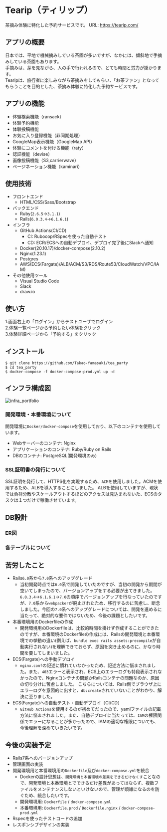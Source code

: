 # Tearip（ティリップ）
茶摘み体験に特化した予約サービスです。
URL: https://tearip.com/  

## アプリの概要
日本では、平地で機械摘みしている茶園が多いですが、なかには、傾斜地で手摘みしている茶園もあります。  
手摘みは、芽を見ながら、人の手で行われるので、とても時間と労力が掛かります。  
Tearipは、旅行者に楽しみながら茶摘みをしてもらい、「お茶ファン」となってもらうことを目的とした、茶摘み体験に特化した予約サービスです。  

## アプリの機能
- 体験検索機能（ransack）
- 体験予約機能
- 体験投稿機能
- お気に入り登録機能（非同期処理）
- GoogleMap表示機能（GoogleMap API）  
- 体験にコメントを付ける機能（raty）
- 認証機能（devise）  
- 画像投稿機能（S3,carrierwave）
- ページネーション機能（kaminari）
## 使用技術
- フロントエンド
    - HTML/CSS/Sass/Bootstrap
- バックエンド
    - Ruby(`2.6.5`→`3.1.1`)
    - Rails(`6.0.3.4`→`6.1.6.1`)
- インフラ
    - GitHub Actions(CI/CD)
        - CI: Rubocop/RSpecを使った自動テスト
        - CD: ECR/ECSへの自動デプロイ、デプロイ完了後にSlackへ通知
    - Docker(20.10.17)/docker-compose(2.10.2)
    - Nginx(1.23.1)
    - Postgres
    - AWS(ECS(Fargate)/ALB/ACM/S3/RDS/Route53/CloudWatch/VPC/IAM)
- その他使用ツール
    - Visual Studio Code
    - Slack
    - draw.io

## 使い方
1.画面右上の「ログイン」からテストユーザでログイン  
2.体験一覧ページから予約したい体験をクリック  
3.体験詳細ページから「予約する」をクリック  

## インストール
    $ git clone https://github.com/Takao-Yamasaki/tea_party
    $ cd tea_party
    $ docker-compose -f docker-compose-prod.yml up -d

## インフラ構成図
![infra_portfolio ](https://user-images.githubusercontent.com/24619682/192122047-765730f3-8da2-4090-9b89-f5e40bad9a25.jpg)
### 開発環境・本番環境について
開発環境に`Docker/docker-compose`を使用しており、以下のコンテナを使用しています。
- Webサーバーのコンテナ: Nginx
- アプリケーションのコンテナ: Ruby/Ruby on Rails
- DBのコンテナ: PostgreSQL(開発環境のみ)
### SSL証明書の発行について
SSL証明を発行して、HTTPS化を実現するため、`ACM`を使用しました。ACMを使用するため、ALBを導入することにしました。
ALBを使用していますが、現状では負荷分散やスケールアウトするほどのアクセスは見込まれないた、ECSのタスクは１つだけで稼働させています。
## DB設計
### ER図
### 各テーブルについて

## 苦労したこと
- Rails`6.0`系から`7.0`系へのアップグレード
    - 当初開発時点では`6.0`系で開発していたのですが、当初の開発から期間が空いてしまったので、バージョンアップをする必要が出てきました。`6.0.3.4`→`6.1.6.1`→`7.0`の順序でバージョンアップを行なっていたのですが、`7.0`系から`webpacker`が廃止されたため、移行するのに苦慮し、断念しました。今回の`7.0`系へのアップグレードについては、開発を進めるに当たって、絶対的な要件ではないため、今後の課題としたいです。
- 本番環境用のDockerfileの作成
    - 開発環境用のDockerfileは、比較的時間を掛けず作成することができたのですが、本番環境のDockerfileの作成には、Railsの開発環境と本番環境での挙動の違い(例えば、`bundle exec rails assets:precompile`が自動実行されない)を理解できておらず、原因を突き止めるのに、かなり時間を要してしまいました。
- ECS(Fargate)への手動デプロイ
    - `nginx.conf`の記述に慣れていなかったため、記述方法に悩まされました。また、`403`エラーと表示され、ECS上のエラーログも特段表示されなかったので、Nginxコンテナの問題かRailsコンテナの問題なのか、原因の切り分けに苦慮しました。
    こちらについては、Rails側でブラウザ上にエラーログを意図的に出すと、`db:create`されていないことがわかり、解決に至りました。
- ECS(Fargate)への自動テスト・自動デプロイ（CI/CD）
    - `GitHub Actions`を使用するのが初めてだったので、yamlファイルの記載方法に悩まされました。また、自動デプロイに当たっては、`IAM`の権限関係でエラーになることが多かったので、IAMの適切な権限についても、今後理解を深めていきたいです。
## 今後の実装予定
- Rails7系へのバージョンアップ
- 管理画面の実装
- 開発環境用と本番環境用の`Dockerfile`及び`docker-compose.yml`を統合
    - Dockerの設計思想は、`開発環境と本番環境の差異をできるだけなくす`ことなので、開発環境と本番環境とでできるだけ差異があってはならず、複数ファイルをメンテナンスしないといけないので、管理が煩雑になるのを防ぐため、統合したいです。
    - 開発環境用: `Dockerfile` / `docker-compose.yml`
    - 本番環境用: `Dockerfile.prod` / `Dockerfile.nginx` / `docker-compose-prod.yml`
- Rspecを使ったテストコードの追加
- レスポンシブデザインの実装  

